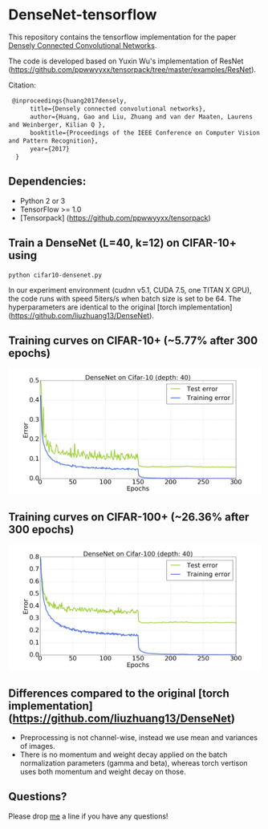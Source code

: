 # DenseNet-tensorflow
This repository contains the tensorflow implementation for the paper [Densely Connected Convolutional Networks](http://arxiv.org/abs/1608.06993).

The code is developed based on Yuxin Wu's implementation of ResNet (https://github.com/ppwwyyxx/tensorpack/tree/master/examples/ResNet).

Citation:

     @inproceedings{huang2017densely,
          title={Densely connected convolutional networks},
          author={Huang, Gao and Liu, Zhuang and van der Maaten, Laurens and Weinberger, Kilian Q },
          booktitle={Proceedings of the IEEE Conference on Computer Vision and Pattern Recognition},
          year={2017}
      }

## Dependencies:

+ Python 2 or 3
+ TensorFlow >= 1.0
+ [Tensorpack] (https://github.com/ppwwyyxx/tensorpack)

## Train a DenseNet (L=40, k=12) on CIFAR-10+ using

```
python cifar10-densenet.py
```
In our experiment environment (cudnn v5.1, CUDA 7.5, one TITAN X GPU), the code runs with speed 5iters/s when batch size is set to be 64. The hyperparameters are identical to the original [torch implementation] (https://github.com/liuzhuang13/DenseNet).

## Training curves on CIFAR-10+ (~5.77% after 300 epochs)

![cifar10](cifar10.png)

## Training curves on CIFAR-100+ (~26.36% after 300 epochs)

![cifar100](cifar100.png)

## Differences compared to the original [torch implementation] (https://github.com/liuzhuang13/DenseNet)
+ Preprocessing is not channel-wise, instead we use mean and variances of images.
+ There is no momentum and weight decay applied on the batch normalization parameters (gamma and beta), whereas torch vertison uses both momentum and weight decay on those.

## Questions?

Please drop [me](http://www.cs.cornell.edu/~yli) a line if you have any questions!
